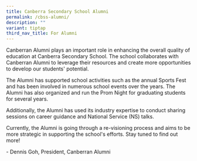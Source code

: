 ```yaml
---
title: Canberra Secondary School Alumni
permalink: /cbss-alumni/
description: ""
variant: tiptap
third_nav_title: For Alumni
---
```

<p>Canberran Alumni plays an important role in enhancing the overall quality
of education at Canberra Secondary School. The school collaborates with
Canberran Alumni to leverage their resources and create more opportunities
to develop our students' potential.</p>
<p>The Alumni has supported school activities such as the annual Sports Fest
and has been involved in numerous school events over the years. The Alumni
has also organized and run the Prom Night for graduating students for several
years.</p>
<p>Additionally, the Alumni has used its industry expertise to conduct sharing
sessions on career guidance and National Service (NS) talks.</p>
<p>Currently, the Alumni is going through a re-visioning process and aims
to be more strategic in supporting the school's efforts. Stay tuned to
find out more!</p>
<p>- Dennis Goh, President, Canberran Alumni</p>
<p></p>